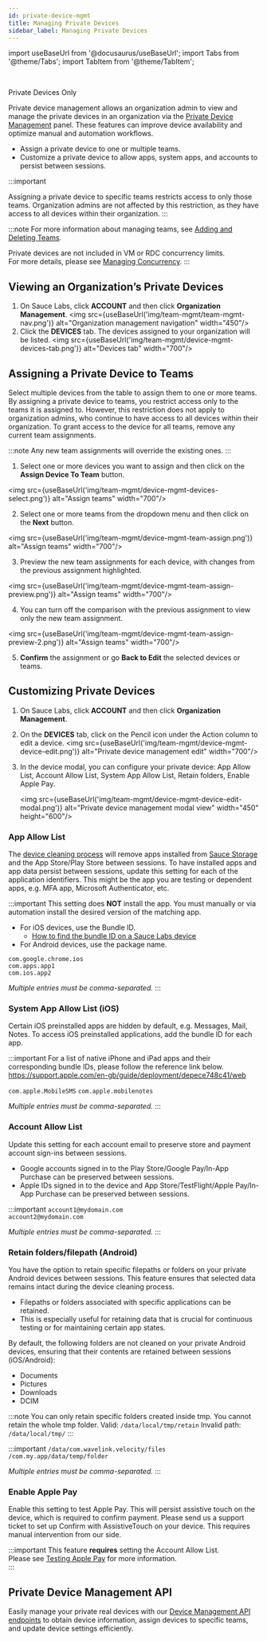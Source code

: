 ```yaml
---
id: private-device-mgmt
title: Managing Private Devices
sidebar_label: Managing Private Devices
---
```


import useBaseUrl from '@docusaurus/useBaseUrl';
import Tabs from '@theme/Tabs';
import TabItem from '@theme/TabItem';

<br/><p><span className="sauceGreen">Private Devices Only</span></p>

Private device management allows an organization admin to view and manage the private devices in an organization via the [Private Device Management](https://app.saucelabs.com/team-management/devices) panel. These features can improve device availability and optimize manual and automation workflows.

- Assign a private device to one or multiple teams.
- Customize a private device to allow apps, system apps, and accounts to persist between sessions.

:::important

Assigning a private device to specific teams restricts access to only those teams. Organization admins are not affected by this restriction, as they have access to all devices within their organization.
:::

:::note
For more information about managing teams, see [Adding and Deleting Teams](/basics/acct-team-mgmt/adding-deleting-teams).

Private devices are not included in VM or RDC concurrency limits.  
For more details, please see [Managing Concurrency](/basics/acct-team-mgmt/concurrency/managing-concurrency).
:::

## Viewing an Organization’s Private Devices

1. On Sauce Labs, click **ACCOUNT** and then click **Organization Management**.
   <img src={useBaseUrl('img/team-mgmt/team-mgmt-nav.png')} alt="Organization management navigation" width="450"/>
2. Click the **DEVICES** tab. The devices assigned to your organization will be listed.
   <img src={useBaseUrl('img/team-mgmt/device-mgmt-devices-tab.png')} alt="Devices tab" width="700"/>

## Assigning a Private Device to Teams
Select multiple devices from the table to assign them to one or more teams. By assigning a private device to teams, you restrict access only to the teams it is assigned to. However, this restriction does not apply to organization admins, who continue to have access to all devices within their organization. To grant access to the device for all teams, remove any current team assignments.

:::note
Any new team assignments will override the existing ones.
:::

1. Select one or more devices you want to assign and then click on the **Assign Device To Team** button.

<img src={useBaseUrl('img/team-mgmt/device-mgmt-devices-select.png')} alt="Assign teams" width="700"/>

2. Select one or more teams from the dropdown menu and then click on the **Next** button.

<img src={useBaseUrl('img/team-mgmt/device-mgmt-team-assign.png')} alt="Assign teams" width="700"/>

3. Preview the new team assignments for each device, with changes from the previous assignment highlighted. 

<img src={useBaseUrl('img/team-mgmt/device-mgmt-team-assign-preview.png')} alt="Assign teams" width="700"/>

4. You can turn off the comparison with the previous assignment to view only the new team assignment.

<img src={useBaseUrl('img/team-mgmt/device-mgmt-team-assign-preview-2.png')} alt="Assign teams" width="700"/>

5. **Confirm** the assignment or go **Back to Edit** the selected devices or teams.

## Customizing Private Devices

1. On Sauce Labs, click **ACCOUNT** and then click **Organization Management**.
2. On the **DEVICES** tab, click on the Pencil icon under the Action column to edit a device.
   <img src={useBaseUrl('img/team-mgmt/device-mgmt-device-edit.png')} alt="Private device management edit" width="700"/>
3. In the device modal, you can configure your private device: App Allow List, Account Allow List, System App Allow List, Retain folders, Enable Apple Pay.
   
   <img src={useBaseUrl('img/team-mgmt/device-mgmt-device-edit-modal.png')} alt="Private device management modal view" width="450" height="600"/>

### App Allow List
The [device cleaning process](/mobile-apps/real-device-cleaning) will remove apps installed from [Sauce Storage](/mobile-apps/app-storage) and the App Store/Play Store between sessions. To have installed apps and app data persist between sessions, update this setting for each of the application identifiers. This might be the app you are testing or dependent apps, e.g. MFA app, Microsoft Authenticator, etc.

:::important
This setting does **NOT** install the app. You must manually or via automation install the desired version of the matching app.

- For iOS devices, use the Bundle ID.
  - [How to find the bundle ID on a Sauce Labs device](/basics/acct-team-mgmt/private-device-mgmt-find-bundle-id)
- For Android devices, use the package name.

`com.google.chrome.ios`  
`com.apps.app1`  
`com.ios.app2`  

*Multiple entries must be comma-separated.*
:::

### System App Allow List (iOS)

Certain iOS preinstalled apps are hidden by default, e.g. Messages, Mail, Notes. To access iOS preinstalled applications, add the bundle ID for each app.

:::important
For a list of native iPhone and iPad apps and their corresponding bundle IDs, please follow the reference link below.  
https://support.apple.com/en-gb/guide/deployment/depece748c41/web

`com.apple.MobileSMS`
`com.apple.mobilenotes`

*Multiple entries must be comma-separated.*
:::

### Account Allow List

Update this setting for each account email to preserve store and payment account sign-ins between sessions.

- Google accounts signed in to the Play Store/Google Pay/In-App Purchase can be preserved between sessions.
- Apple IDs signed in to the device and App Store/TestFlight/Apple Pay/In-App Purchase can be preserved between sessions.

:::important
`account1@mydomain.com`  
`account2@mydomain.com`  

*Multiple entries must be comma-separated.*
:::

### Retain folders/filepath (Android)

You have the option to retain specific filepaths or folders on your private Android devices between sessions. 
This feature ensures that selected data remains intact during the device cleaning process.

- Filepaths or folders associated with specific applications can be retained.
- This is especially useful for retaining data that is crucial for continuous testing or for maintaining certain app states.

By default, the following folders are not cleaned on your private Android devices, ensuring that their contents are retained between sessions (iOS/Android):
- Documents
- Pictures
- Downloads
- DCIM

:::note
You can only retain specific folders created inside tmp. You cannot retain the whole tmp folder.
Valid: `/data/local/tmp/retain`
Invalid path: `/data/local/tmp/`
:::

:::important
`/data/com.wavelink.velocity/files`  
`/com.my.app/data/temp/folder`

*Multiple entries must be comma-separated.*
:::

### Enable Apple Pay

Enable this setting to test Apple Pay. This will persist assistive touch on the device, which is required to confirm payment. 
Please send us a support ticket to set up Confirm with AssistiveTouch on your device. This requires manual intervention from our side.

:::important
This feature **requires** setting the Account Allow List.  
Please see [Testing Apple Pay](/mobile-apps/live-testing/testing-apple-pay) for more information.  
:::

## Private Device Management API
Easily manage your private real devices with our [Device Management API endpoints](/dev/api/rdc/#private-real-device-management) 
to obtain device information, assign devices to specific teams, and update device settings efficiently. 
